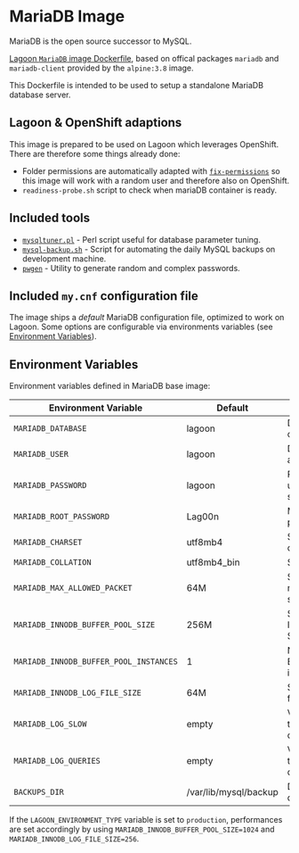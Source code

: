 # MariaDB Image
MariaDB is the open source successor to MySQL.

[Lagoon `MariaDB` image Dockerfile](https://github.com/amazeeio/lagoon/blob/master/images/mariadb/Dockerfile),
based on offical packages `mariadb` and `mariadb-client` provided by the
`alpine:3.8` image.

This Dockerfile is intended to be used to setup a standalone MariaDB database server.

## Lagoon & OpenShift adaptions
This image is prepared to be used on Lagoon which leverages OpenShift. There are therefore some things already done:

- Folder permissions are automatically adapted with [`fix-permissions`](https://github.com/sclorg/s2i-base-container/blob/master/core/root/usr/bin/fix-permissions)
so this image will work with a random user and therefore also on OpenShift.
- `readiness-probe.sh` script to check when mariaDB container is ready.

## Included tools

- [`mysqltuner.pl`](https://github.com/major/MySQLTuner-perl) - Perl script useful for database parameter tuning.
- [`mysql-backup.sh`](https://github.com/amazeeio/lagoon/blob/master/images/mariadb/mysql-backup.sh) - Script for automating the daily MySQL backups on
development machine.
- [`pwgen`](https://linux.die.net/man/1/pwgen) - Utility to generate random and complex passwords.

## Included `my.cnf` configuration file
The image ships a *default* MariaDB configuration file, optimized to work on Lagoon.
Some options are configurable via environments variables (see [Environment Variables](#environment-variables)).

## Environment Variables
Environment variables defined in MariaDB base image:

| Environment Variable                   | Default        | Description                                    |
| ---------------------------------------| ---------------| ---------------------------------------------- |
| `MARIADB_DATABASE`                     |   lagoon 	    | Database name created at startup               |
| `MARIADB_USER`                         |   lagoon 	    | Default user created at startup                |
| `MARIADB_PASSWORD`                     |   lagoon 	    | Password of default user createt at startup    |
| `MARIADB_ROOT_PASSWORD`                |   Lag00n 	    | MariaDB root user's password                   |
| `MARIADB_CHARSET`                      |   utf8mb4 	    | Set the server charset                         |
| `MARIADB_COLLATION`                    |   utf8mb4_bin 	| Set server collation                           |
| `MARIADB_MAX_ALLOWED_PACKET`           |   64M          | Set the max_allowed_packet size                |
| `MARIADB_INNODB_BUFFER_POOL_SIZE`      |   256M	        | Set the MariaDB InnoDB Buffer Pool Size        |
| `MARIADB_INNODB_BUFFER_POOL_INSTANCES` |   1            | Number of InnoDB Buffer Pool instances         |
| `MARIADB_INNODB_LOG_FILE_SIZE`         |   64M          | Size of InnoDB log file                        |
| `MARIADB_LOG_SLOW`                     |   empty        | Variable to control the save of slow queries   |
| `MARIADB_LOG_QUERIES`                  |   empty        | Variable to control the save of ALL queries    |
| `BACKUPS_DIR`                          |  /var/lib/mysql/backup | Default path for databases' backups    |

If the `LAGOON_ENVIRONMENT_TYPE` variable is set to `production`, performances
are set accordingly by using `MARIADB_INNODB_BUFFER_POOL_SIZE=1024` and
`MARIADB_INNODB_LOG_FILE_SIZE=256`.

